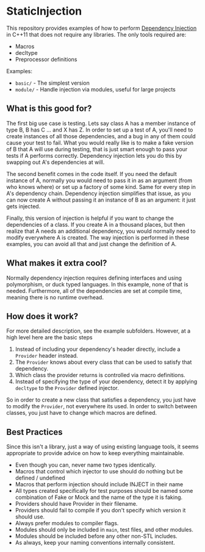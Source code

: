 # StaticInjection

This repository provides examples of how to perform [Dependency Injection](https://en.wikipedia.org/wiki/Dependency_injection)
in C++11 that does not require any libraries. The only tools required are:

 * Macros
 * decltype
 * Preprocessor definitions

Examples:

 * `basic/` - The simplest version
 * `module/` - Handle injection via modules, useful for large projects

## What is this good for?

The first big use case is testing. Lets say class A has a member instance of type B, B has C ... and X has Z.
In order to set up a test of A, you'll need to create instances of all those dependencies, and a bug in any
of them could cause your test to fail. What you would really like is to make a fake version of B that A
will use during testing, that is just smart enough to pass your tests if A performs correctly. Dependency
injection lets you do this by swapping out A's dependencies at will.

The second benefit comes in the code itself. If you need the default instance of A, normally you would
need to pass it in as an argument (from who knows where) or set up a factory of some kind. Same
for every step in A's dependency chain. Dependency injection simplifies that issue, as you can
now create A without passing it an instance of B as an argument: it just gets injected.

Finally, this version of injection is helpful if you want to change the dependencies of a class.
If you create A in a thousand places, but then realize that A needs an additional dependency, you
would normally need to modify everywhere A is created. The way injection is performed in these examples,
you can avoid all that and just change the definition of A.

## What makes it extra cool?

Normally dependency injection requires defining interfaces and using polymorphism, or duck typed languages.
In this example, none of that is needed. Furthermore, all of the dependencies are set at compile time,
meaning there is no runtime overhead.

## How does it work?

For more detailed description, see the example subfolders. However, at a high level
here are the basic steps

1. Instead of including your dependency's header directly, include a `Provider` header instead.
2. The `Provider` knows about every class that can be used to satisfy that dependency.
3. Which class the provider returns is controlled via macro definitions.
4. Instead of specifying the type of your dependency, detect it by applying `decltype` to the `Provider` defined injector.

So in order to create a new class that satisfies a dependency, you just have to modify the `Provider`, not everywhere its used.
In order to switch between classes, you just have to change which macros are defined.

## Best Practices

Since this isn't a library, just a way of using existing language tools, it seems appropriate to provide advice
on how to keep everything maintainable.

 * Even though you can, never name two types identically.
 * Macros that control which injector to use should do nothing but be defined / undefined
 * Macros that perform injection should include INJECT in their name
 * All types created specifically for test purposes should be named some combination of Fake or Mock and the name of the type it is faking.
 * Providers should have Provider in their filename.
 * Providers should fail to compile if you don't specify which version it should use.
 * Always prefer modules to compiler flags.
 * Modules should only be included in `main`, test files, and other modules.
 * Modules should be included before any other non-STL includes.
 * As always, keep your naming conventions internally consistent.
